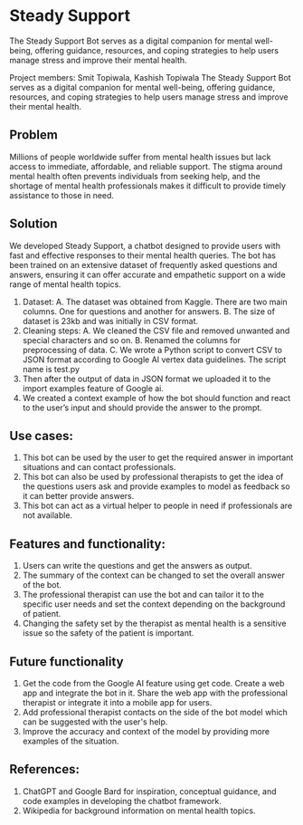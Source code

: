 # Steady Support
The Steady Support Bot serves as a digital companion for mental well-being, offering guidance, resources, and coping strategies to help users manage stress and improve their mental health.

Project members: Smit Topiwala, Kashish Topiwala
The Steady Support Bot serves as a digital companion for mental well-being, offering guidance, resources, and coping strategies to help users manage stress and improve their mental health.

## Problem

Millions of people worldwide suffer from mental health issues but lack access to immediate, affordable, and reliable support. The stigma around mental health often prevents individuals from seeking help, and the shortage of mental health professionals makes it difficult to provide timely assistance to those in need.

## Solution

We developed Steady Support, a chatbot designed to provide users with fast and effective responses to their mental health queries. The bot has been trained on an extensive dataset of frequently asked questions and answers, ensuring it can offer accurate and empathetic support on a wide range of mental health topics.

1.	Dataset:
A.	The dataset was obtained from Kaggle. There are two main columns. One for questions and another for answers.
B.	The size of dataset is 23kb and was initially in CSV format. 
2.	Cleaning steps:
A.	We cleaned the CSV file and removed unwanted and special characters and so on.
B.	Renamed the columns for preprocessing of data.
C.	We wrote a Python script to convert CSV to JSON format according to Google AI vertex data guidelines. The script name is test.py
3.	Then after the output of data in JSON format we uploaded it to the import examples feature of Google ai.
4.	We created a context example of how the bot should function and react to the user’s input and should provide the answer to the prompt.

## Use cases:
1.	This bot can be used by the user to get the required answer in important situations and can contact professionals.
2.	This bot can also be used by professional therapists to get the idea of the questions users ask and provide examples to model as feedback so it can better provide answers.
3.	This bot can act as a virtual helper to people in need if professionals are not available.

## Features and functionality:
1.	Users can write the questions and get the answers as output.
2.	The summary of the context can be changed to set the overall answer of the bot.
3.	The professional therapist can use the bot and can tailor it to the specific user needs and set the context depending on the background of patient.
4.	Changing the safety set by the therapist as mental health is a sensitive issue so the safety of the patient is important.

## Future functionality
1.	Get the code from the Google AI feature using get code. Create a web app and integrate the bot in it. Share the web app with the professional therapist or integrate it into a mobile app for users.
2.	Add professional therapist contacts on the side of the bot model which can be suggested with the user's help.
3.	Improve the accuracy and context of the model by providing more examples of the situation.

## References:
1.	ChatGPT and Google Bard for inspiration, conceptual guidance, and code examples in developing the chatbot framework.
2.	Wikipedia for background information on mental health topics.
